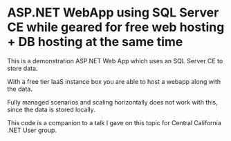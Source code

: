 # ASP.NET WebApp using SQL Server CE while geared for free web hosting + DB hosting at the same time

This is a demonstration ASP.NET Web App which uses an SQL Server CE to store data.

With a free tier IaaS instance box you are able to host a webapp along with the data.

Fully managed scenarios and scaling horizontally does not work with this, since the data is stored locally.

This code is a companion to a talk I gave on this topic for Central California .NET User group.
